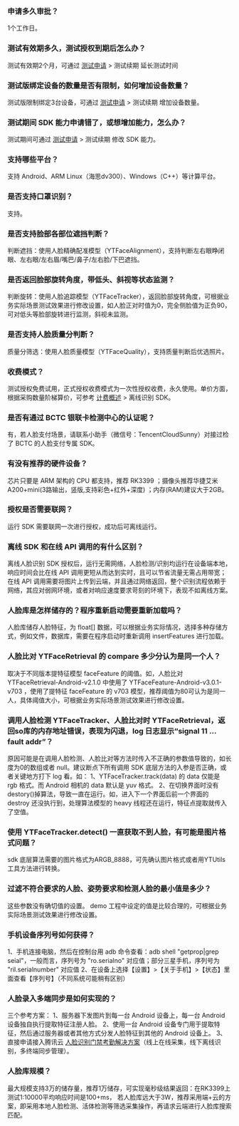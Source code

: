 ### 申请多久审批？
1个工作日。

### 测试有效期多久，测试授权到期后怎么办？
测试有效期2个月，可通过 [测试申请](https://tcloud-doc.isd.com/document/product/867/44385) > 测试续期 延长测试时间

### 测试版绑定设备的数量是否有限制，如何增加设备数量？
测试版限制绑定3台设备，可通过 [测试申请](https://tcloud-doc.isd.com/document/product/867/44385) > 测试续期 增加设备数量。

### 测试期间 SDK 能力申请错了，或想增加能力，怎么办？
测试期间可通过 [测试申请](https://tcloud-doc.isd.com/document/product/867/44385) > 测试续期 修改 SDK 能力。

### 支持哪些平台？
支持 Android、ARM Linux（海思dv300）、Windows（C++）等计算平台。

### 是否支持口罩识别？
支持。

### 是否支持脸部各部位遮挡判断？
判断遮挡：使用人脸精确配准模型（YTFaceAlignment），支持判断左右眼睁闭眼、左右眼/左右眉/嘴巴/鼻子/左右脸/下巴遮挡。

### 是否返回脸部旋转角度，带低头、斜视等状态监测？
判断旋转：使用人脸追踪模型（YTFaceTracker），返回脸部旋转角度，可根据业务实际场景测试效果进行修改设置，如人脸正对时值为0，完全侧脸值为正负90，可对低头等脸部旋转进行监测，斜视未监测。

### 是否支持人脸质量分判断？
质量分筛选：使用人脸质量模型（YTFaceQuality），支持质量判断后优选照片。

### 收费模式？
测试授权免费试用，正式授权收费模式为一次性授权收费，永久使用。单价方面，根据采购数量阶梯算价，可参考 [计费概述](https://cloud.tencent.com/document/product/867/17640) > 离线识别 SDK。

### 是否有通过 BCTC 银联卡检测中心的认证呢？
有，若人脸支付场景，请联系小助手（微信号：TencentCloudSunny）对接过检了 BCTC 的人脸支付专属 SDK。

### 有没有推荐的硬件设备？
芯片只要是 ARM 架构的 CPU 都支持，推荐 RK3399 ；摄像头推荐华捷艾米
A200+mini(3路输出，竖版,支持彩色+红外+深度) ；内存(RAM)建议大于2GB。

### 授权是否需要联网？
运行 SDK 需要联网一次进行授权，成功后可离线运行。

### 离线 SDK 和在线 API 调用的有什么区别？
离线人脸识别 SDK 授权后，运行无需网络，人脸检测/识别均运行在设备端本地，响应时间会比在线 API 调用更短从而达到实时，且可以节省流量无需占用带宽；在线 API 调用需要将图片上传到云端，并且通过网络返回，整个识别流程依赖于网络，其应对弱网环境，或者对响应速度要求苛刻的环境下，表现不如离线方案。

### 人脸库是怎样储存的？程序重新启动需要重新加载吗？
人脸库储存人脸特征，为 float[] 数据，可以根据业务实际情况，选择多种存储方式，例如文件，数据库，需要在程序启动时重新调用 insertFeatures 进行加载。

### 人脸比对 YTFaceRetrieval 的 compare 多少分认为是同一个人？
取决于不同版本提特征模型 faceFeature 的阈值。如，人脸比对 YTFaceRetrieval-Android-v2.1.0 中使用了 YTFaceFeature-Android-v3.0.1-v703 ，使用了提特征 faceFeature 的 v703 模型，推荐阈值为80可认为是同一人，具体阈值大小，可根据业务实际场景测试效果进行修改设置。

### 调用人脸检测 YTFaceTracker、人脸比对时 YTFaceRetrieval，返回so库的内存地址错误，表现为闪退，log 日志显示“signal 11 ... fault addr”？
原因可能是在调用人脸检测、人脸比对等方法时传入不正确的参数值导致的，如长度为0的数组或者 null。建议断点下所有调用 SDK 底层方法的入参是否正确，或者关键地方打下 log 看。如：
  1、YTFaceTracker.track(data) 的 data 仅能是 rgb 格式。而 Android 相机的 data 默认是 yuv 格式。
  2、在切换界面时没有destory()掉算法，导致一直在运行。如，进入下一个界面后前一个界面的 destroy 还没执行到，处理算法模型的 heavy 线程还在运行，特征点提取就传入了空值。

### 使用 YTFaceTracker.detect() 一直获取不到人脸，有可能是图片格式问题？
sdk 底层算法需要的图片格式为ARGB_8888，可先确认图片格式或者用YTUtils工具方法进行转换。

### 过滤不符合要求的人脸、姿势要求和检测人脸的最小值是多少？
这些参数没有确切值的设置。 demo 工程中设定的值是比较合理的，可根据业务实际场景测试效果进行修改设置。

### 手机设备序列号如何获得？
1、手机连接电脑，然后在控制台用 adb 命令查看：adb shell "getprop|grep seial"，一般而言，序列号为 "ro.serialno" 对应值；部分三星手机，序列号为 "ril.serialnumber" 对应值
2、在设备上选择【设置】>【关于手机】>【状态】里面查看【序列号】（不同系统可能稍有区别）

### 人脸录入多端同步是如何实现的？
三个参考方案：
  1、服务器下发图片到每一台 Android 设备上，每一台 Android 设备独自执行提取特征注册人脸。
  2、使用一台 Android 设备专门用于提取特征，然后通过服务器或者其他方式分发人脸特征到其他的 Android 设备上。
  3、直接申请接入腾讯云 [人脸识别门禁考勤解决方案](https://cloud.tencent.com/solution/face-access)（线上在线采集，线下离线识别，多终端同步管理）。

### 人脸库规模？
最大规模支持3万的储存量，推荐1万储存，可实现毫秒级结果返回：在RK3399上测试1:10000平均响应时间是100+ms，
若人脸库远大于3W，推荐采用端+云的方案，即采用本地人脸检测、活体检测等筛选采集操作，再请求云端进行人脸库搜索匹配。
